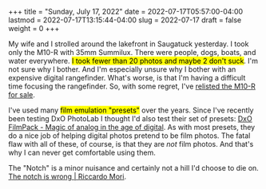 +++
title = "Sunday, July 17, 2022"
date = 2022-07-17T05:57:00-04:00
lastmod = 2022-07-17T13:15:44-04:00
slug = 2022-07-17
draft = false
weight = 0
+++

My wife and I strolled around the lakefront in Saugatuck yesterday. I took only the M10-R with 35mm Summilux. There were people, dogs, boats, and water everywhere. <mark>I took fewer than 20 photos and maybe 2 don't suck</mark>. I'm not sure why I bother. And I'm especially unsure why I bother with an expensive digital rangefinder. What's worse, is that I'm having a difficult time focusing the rangefinder. So, with some regret, I've [relisted the M10-R for sale](https://www.fredmiranda.com/forum/topic/1762243).

I've used many <mark>film emulation "presets"</mark> over the years. Since I've recently been testing DxO PhotoLab I thought I'd also test their set of presets: [DxO FilmPack - Magic of analog in the age of digital](https://www.dxo.com/dxo-filmpack/). As with most presets, they do a nice job of helping digital photos pretend to be film photos. The fatal flaw with all of these, of course, is that they are _not_ film photos. And that's why I can never get comfortable using them.

The "Notch" is a minor nuisance and certainly not a hill I'd choose to die on. [The notch is wrong | Riccardo Mori](http://morrick.me/archives/9621).

[//]: # "Exported with love from a post written in Org mode"
[//]: # "- https://github.com/kaushalmodi/ox-hugo"
